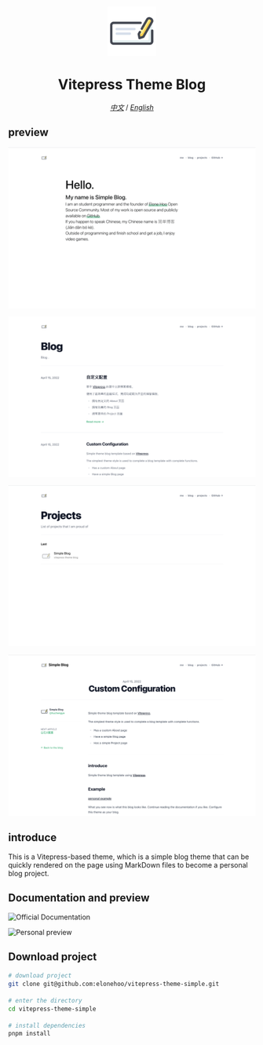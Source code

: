<div align="center">
  <img width="100px" height="100px" src="./public/logo.svg"/>
</div>

<h1 align="center">Vitepress Theme Blog</h1>

<div align="center">
  <i><a href="./ZH-README.markdown">中文</a></i> / <i><a href="./README.markdown">English</a></i>
</div>

## preview

![me.png](./public/markdown/me.png)

![blog.png](./public/markdown/blog.png)

![projects.png](./public/markdown/projects.png)

![enBlog.png](./public/markdown/en/enBlog.png)

## introduce

This is a Vitepress-based theme, which is a simple blog theme that can be quickly rendered on the page using MarkDown files to become a personal blog project.

## Documentation and preview

![Official Documentation](https://simple.elonehoo.xyz/)

![Personal preview](https://elonehoo.xyz/)

## Download project

```bash
# download project
git clone git@github.com:elonehoo/vitepress-theme-simple.git

# enter the directory
cd vitepress-theme-simple

# install dependencies
pnpm install
````
